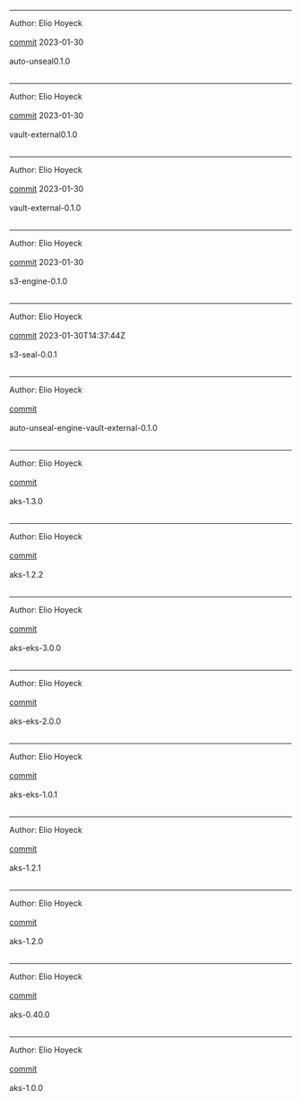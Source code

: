 
-------------------------------------------------------------

Author: Elio Hoyeck  <br></br>
 [commit](https://github.com/Eliohoyeck/terraform-aws-privatemodule/commit/f6b56f1e533581cf4c2f986a0ed4321b494b2d02)	 2023-01-30 <br></br>
 auto-unseal0.1.0 <br></br>


-------------------------------------------------------------

Author: Elio Hoyeck  <br></br>
 [commit](https://github.com/Eliohoyeck/terraform-aws-privatemodule/commit/848cd6e7e1789ef3d7b7b4685b13afe88e71b980)	 2023-01-30 <br></br>
 vault-external0.1.0 <br></br>


-------------------------------------------------------------

Author: Elio Hoyeck <br></br>
 [commit](https://github.com/Eliohoyeck/terraform-aws-privatemodule/commit/442fc6ad6e9a3bccb74ab9238b465596ac9b46c4)	 2023-01-30<br></br>
 vault-external-0.1.0<br></br>


-------------------------------------------------------------

Author: Elio Hoyeck <br></br>
 [commit](https://github.com/Eliohoyeck/terraform-aws-privatemodule/commit/173f4c5b8f0a077f254a7f56efcd8e16bcdaf57c)	 2023-01-30<br></br>
 s3-engine-0.1.0<br></br>


-------------------------------------------------------------

Author: Elio Hoyeck <br></br>
 [commit](https://github.com/Eliohoyeck/terraform-aws-privatemodule/commit/b3b388997ad759781ad8dae8d02b4a5439be888d)	 2023-01-30T14:37:44Z<br></br>
 s3-seal-0.0.1<br></br>


-------------------------------------------------------------

Author: Elio Hoyeck <br></br>
 [commit](https://github.com/Eliohoyeck/terraform-aws-privatemodule/commit/a2ebd79ca1d0ab35bef9a73d0a22b2de830bca9d)<br></br>
 auto-unseal-engine-vault-external-0.1.0<br></br>


-------------------------------------------------------------

Author: Elio Hoyeck <br></br>
 [commit](https://github.com/Eliohoyeck/terraform-aws-privatemodule/commit/c5766c0f4d0e18f4fbf693d98c991fd8ed231fd3)<br></br>
 aks-1.3.0<br></br>


-------------------------------------------------------------

Author: Elio Hoyeck <br></br>
 [commit](https://github.com/Eliohoyeck/terraform-aws-privatemodule/commit/4c0d6c8efcb9eb8b4bf7952771bd6b7678782c94)<br></br>
 aks-1.2.2<br></br>


-------------------------------------------------------------

Author: Elio Hoyeck <br></br>
 [commit](https://github.com/Eliohoyeck/terraform-aws-privatemodule/commit/e11efd13e41fb56656d675e27795743c4c9e7d3f)<br></br>
 aks-eks-3.0.0<br></br>


-------------------------------------------------------------

Author: Elio Hoyeck <br></br>
 [commit](https://github.com/Eliohoyeck/terraform-aws-privatemodule/commit/68f09bad0eb940bbb807198a1845f68f92827ac3)<br></br>
 aks-eks-2.0.0<br></br>


-------------------------------------------------------------

Author: Elio Hoyeck <br></br>
 [commit](https://github.com/Eliohoyeck/terraform-aws-privatemodule/commit/5fb13397423bfbdfefdd814eac6d47697e0fcd02)<br></br>
 aks-eks-1.0.1<br></br>


-------------------------------------------------------------

Author: Elio Hoyeck <br></br>
 [commit](https://github.com/Eliohoyeck/terraform-aws-privatemodule/commit/9856eaffe08128598f31c3874207ac974878ee1b)<br></br>
 aks-1.2.1<br></br>


-------------------------------------------------------------

Author: Elio Hoyeck <br></br>
 [commit](https://github.com/Eliohoyeck/terraform-aws-privatemodule/commit/c4718cf66742ce8a6400ba71a353e5bf8dd4930b)<br></br>
 aks-1.2.0<br></br>



-------------------------------------------------------------

Author: Elio Hoyeck <br></br>
 [commit](https://github.com/Eliohoyeck/terraform-aws-privatemodule/commit/5cd46f126b7e3ea296375a2ab2f0743331ca9275)<br></br>
 aks-0.40.0<br></br>


-------------------------------------------------------------

Author: Elio Hoyeck <br></br>
 [commit](https://github.com/Eliohoyeck/terraform-aws-privatemodule/commit/bd16457e5473b088f55ee291ad44f0f080219ff6)<br></br>
 aks-1.0.0<br></br>

